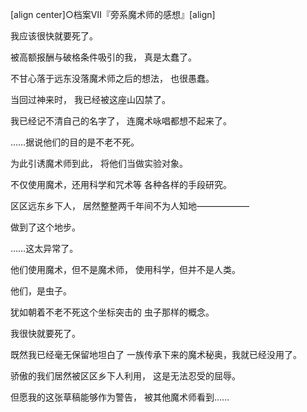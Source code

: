 [align center]○档案Ⅶ『旁系魔术师的感想』[align]

我应该很快就要死了。

被高额报酬与破格条件吸引的我，
真是太蠢了。

不甘心落于远东没落魔术师之后的想法，
也很愚蠢。

当回过神来时，
我已经被这座山囚禁了。

我已经记不清自己的名字了，
连魔术咏唱都想不起来了。

……据说他们的目的是不老不死。

为此引诱魔术师到此，
将他们当做实验对象。

不仅使用魔术，还用科学和咒术等
各种各样的手段研究。

区区远东乡下人，
居然整整两千年间不为人知地——————

做到了这个地步。

……这太异常了。

他们使用魔术，但不是魔术师，
使用科学，但并不是人类。

他们，是虫子。

犹如朝着不老不死这个坐标突击的
虫子那样的概念。

我很快就要死了。

既然我已经毫无保留地坦白了
一族传承下来的魔术秘奥，我就已经没用了。

骄傲的我们居然被区区乡下人利用，
这是无法忍受的屈辱。

但愿我的这张草稿能够作为警告，
被其他魔术师看到……

